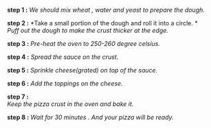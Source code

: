 __step 1 :__
   *We should mix wheat , water and yeast to prepare the dough.* 
    
__step 2 :__
   *Take a small portion of the dough and roll it into a circle. *  
   *Puff out the dough to make the crust thicker at the edge.*

__step 3 :__
   *Pre-heat the oven to 250-260 degree celsius.*

__step 4 :__
   *Spread the sauce on the crust.*

__step 5 :__
   *Sprinkle cheese(grated) on top of the sauce.*

__step 6 :__
   *Add the toppings on the cheese.*
   
__step 7 :__   
   *Keep the pizza crust in the oven and bake it.*

__step 8 :__
   *Wait for 30 minutes .*
   *And your pizza will be ready.*      
